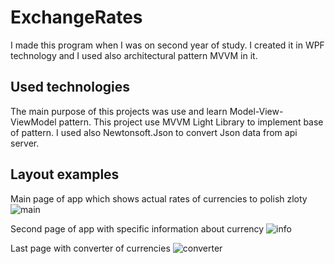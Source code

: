 # ExchangeRates
I made this program when I was on second year of study. I created it in WPF technology and I used also architectural pattern MVVM in it.

## Used technologies
The main purpose of this projects was use and learn Model-View-ViewModel pattern. This project use MVVM Light Library to implement base of pattern. I used also Newtonsoft.Json to convert Json data from api server.

## Layout examples
Main page of app which shows actual rates of currencies to polish zloty
![main](https://user-images.githubusercontent.com/27026036/52060226-11646a80-256c-11e9-85be-0aa38bb1138e.PNG)

Second page of app with specific information about currency
![info](https://user-images.githubusercontent.com/27026036/52060227-11646a80-256c-11e9-841e-7c6c54f8b9a5.PNG)

Last page with converter of currencies
![converter](https://user-images.githubusercontent.com/27026036/52060225-11646a80-256c-11e9-9e92-ede461b01124.PNG)

